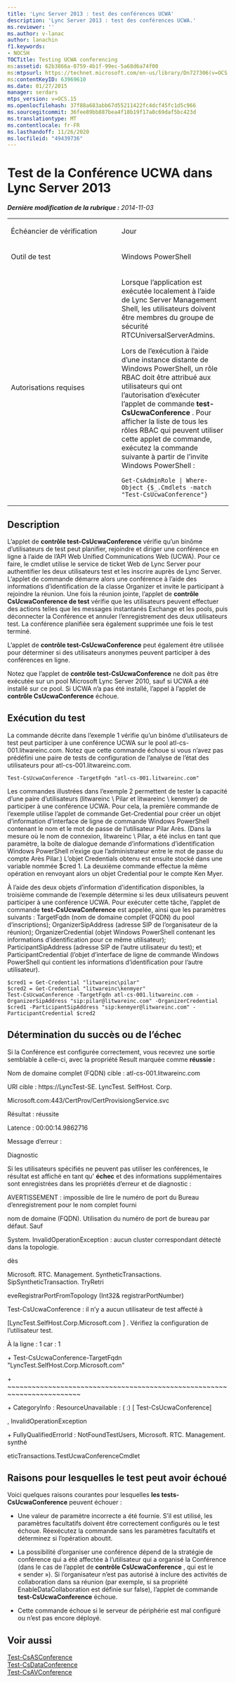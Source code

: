 ```yaml
---
title: 'Lync Server 2013 : test des conférences UCWA'
description: 'Lync Server 2013 : test des conférences UCWA.'
ms.reviewer: ''
ms.author: v-lanac
author: lanachin
f1.keywords:
- NOCSH
TOCTitle: Testing UCWA conferencing
ms:assetid: 62b3866a-0759-4b1f-99ec-5a68d6a74f00
ms:mtpsurl: https://technet.microsoft.com/en-us/library/Dn727306(v=OCS.15)
ms:contentKeyID: 63969610
ms.date: 01/27/2015
manager: serdars
mtps_version: v=OCS.15
ms.openlocfilehash: 37f88a683abb67d55211422fc4dcf45fc1d5c966
ms.sourcegitcommit: 36fee89bb887bea4f18b19f17a8c69daf5bc423d
ms.translationtype: MT
ms.contentlocale: fr-FR
ms.lasthandoff: 11/26/2020
ms.locfileid: "49439736"
---
```

# <a name="testing-ucwa-conferencing-in-lync-server-2013"></a>Test de la Conférence UCWA dans Lync Server 2013

<div data-xmlns="http://www.w3.org/1999/xhtml">

<div class="topic" data-xmlns="http://www.w3.org/1999/xhtml" data-msxsl="urn:schemas-microsoft-com:xslt" data-cs="https://msdn.microsoft.com/">

<div data-asp="https://msdn2.microsoft.com/asp">



</div>

<div id="mainSection">

<div id="mainBody">

<span> </span>

_**Dernière modification de la rubrique :** 2014-11-03_


<table>
<colgroup>
<col style="width: 50%" />
<col style="width: 50%" />
</colgroup>
<tbody>
<tr class="odd">
<td><p>Échéancier de vérification</p></td>
<td><p>Jour</p></td>
</tr>
<tr class="even">
<td><p>Outil de test</p></td>
<td><p>Windows PowerShell</p></td>
</tr>
<tr class="odd">
<td><p>Autorisations requises</p></td>
<td><p>Lorsque l’application est exécutée localement à l’aide de Lync Server Management Shell, les utilisateurs doivent être membres du groupe de sécurité RTCUniversalServerAdmins.</p>
<p>Lors de l’exécution à l’aide d’une instance distante de Windows PowerShell, un rôle RBAC doit être attribué aux utilisateurs qui ont l’autorisation d’exécuter l’applet de commande <strong>test-CsUcwaConference</strong> . Pour afficher la liste de tous les rôles RBAC qui peuvent utiliser cette applet de commande, exécutez la commande suivante à partir de l’invite Windows PowerShell :</p>
<pre><code>Get-CsAdminRole | Where-Object {$_.Cmdlets -match &quot;Test-CsUcwaConference&quot;}</code></pre></td>
</tr>
</tbody>
</table>


<div>

## <a name="description"></a>Description

L’applet de **contrôle test-CsUcwaConference** vérifie qu’un binôme d’utilisateurs de test peut planifier, rejoindre et diriger une conférence en ligne à l’aide de l’API Web Unified Communications Web (UCWA). Pour ce faire, le cmdlet utilise le service de ticket Web de Lync Server pour authentifier les deux utilisateurs test et les inscrire auprès de Lync Server. L’applet de commande démarre alors une conférence à l’aide des informations d’identification de la classe Organizer et invite le participant à rejoindre la réunion. Une fois la réunion jointe, l’applet de **contrôle CsUcwaConference de test** vérifie que les utilisateurs peuvent effectuer des actions telles que les messages instantanés Exchange et les pools, puis déconnecter la Conférence et annuler l’enregistrement des deux utilisateurs test. La conférence planifiée sera également supprimée une fois le test terminé.

L’applet de **contrôle test-CsUcwaConference** peut également être utilisée pour déterminer si des utilisateurs anonymes peuvent participer à des conférences en ligne.

Notez que l’applet de **contrôle test-CsUcwaConference** ne doit pas être exécutée sur un pool Microsoft Lync Server 2010, sauf si UCWA a été installé sur ce pool. Si UCWA n’a pas été installé, l’appel à l’applet de **contrôle CsUcwaConference** échoue.

</div>

<div>

## <a name="running-the-test"></a>Exécution du test

La commande décrite dans l’exemple 1 vérifie qu’un binôme d’utilisateurs de test peut participer à une conférence UCWA sur le pool atl-cs-001.litwareinc.com. Notez que cette commande échoue si vous n’avez pas prédéfini une paire de tests de configuration de l’analyse de l’état des utilisateurs pour atl-cs-001.litwareinc.com.

    Test-CsUcwaConference -TargetFqdn "atl-cs-001.litwareinc.com"

Les commandes illustrées dans l’exemple 2 permettent de tester la capacité d’une paire d’utilisateurs (litwareinc \\ Pilar et litwareinc \\ kenmyer) de participer à une conférence UCWA. Pour cela, la première commande de l’exemple utilise l’applet de commande Get-Credential pour créer un objet d’information d’interface de ligne de commande Windows PowerShell contenant le nom et le mot de passe de l’utilisateur Pilar Arès. (Dans la mesure où le nom de connexion, litwareinc \\ Pilar, a été inclus en tant que paramètre, la boîte de dialogue demande d’informations d’identification Windows PowerShell n’exige que l’administrateur entre le mot de passe du compte Arès Pilar.) L’objet Credentials obtenu est ensuite stocké dans une variable nommée $cred 1. La deuxième commande effectue la même opération en renvoyant alors un objet Credential pour le compte Ken Myer.

À l’aide des deux objets d’information d’identification disponibles, la troisième commande de l’exemple détermine si les deux utilisateurs peuvent participer à une conférence UCWA. Pour exécuter cette tâche, l’applet de commande **test-CsUcwaConference** est appelée, ainsi que les paramètres suivants : TargetFqdn (nom de domaine complet (FQDN) du pool d’inscriptions); OrganizerSipAddress (adresse SIP de l’organisateur de la réunion); OrganizerCredential (objet Windows PowerShell contenant les informations d’identification pour ce même utilisateur); ParticipantSipAddress (adresse SIP de l’autre utilisateur du test); et ParticipantCredential (l’objet d’interface de ligne de commande Windows PowerShell qui contient les informations d’identification pour l’autre utilisateur).

    $cred1 = Get-Credential "litwareinc\pilar"
    $cred2 = Get-Credential "litwareinc\kenmyer"
    Test-CsUcwaConference -TargetFqdn atl-cs-001.litwareinc.com -OrganizerSipAddress "sip:pilar@litwareinc.com" -OrganizerCredential $cred1 -ParticipantSipAddress "sip:kenmyer@litwareinc.com" -ParticipantCredential $cred2

</div>

<div>

## <a name="determining-success-or-failure"></a>Détermination du succès ou de l’échec

Si la Conférence est configurée correctement, vous recevrez une sortie semblable à celle-ci, avec la propriété Result marquée comme **réussie :**

Nom de domaine complet (FQDN) cible : atl-cs-001.litwareinc.com

URI cible : https://LyncTest-SE. LyncTest. SelfHost. Corp.

Microsoft.com:443/CertProv/CertProvisiongService.svc

Résultat : réussite

Latence : 00:00:14.9862716

Message d’erreur :

Diagnostic

Si les utilisateurs spécifiés ne peuvent pas utiliser les conférences, le résultat est affiché en tant qu' **échec** et des informations supplémentaires sont enregistrées dans les propriétés d’erreur et de diagnostic :

AVERTISSEMENT : impossible de lire le numéro de port du Bureau d’enregistrement pour le nom complet fourni

nom de domaine (FQDN). Utilisation du numéro de port de bureau par défaut. Sauf

System. InvalidOperationException : aucun cluster correspondant détecté dans la topologie.

dès

Microsoft. RTC. Management. SyntheticTransactions. SipSyntheticTransaction. TryRetri

eveRegistrarPortFromTopology (Int32& registrarPortNumber)

Test-CsUcwaConference : il n’y a aucun utilisateur de test affecté à

\[LyncTest.SelfHost.Corp.Microsoft.com \] . Vérifiez la configuration de l’utilisateur test.

À la ligne : 1 car : 1

\+ Test-CsUcwaConference-TargetFqdn "LyncTest.SelfHost.Corp.Microsoft.com"

\+ ~~~~~~~~~~~~~~~~~~~~~~~~~~~~~~~~~~~~~~~~~~~~~~~~~~~~~~~~~~~~~~~~~~~~~~~~

\+ CategoryInfo : ResourceUnavailable : ( :) \[ Test-CsUcwaConference\]

, InvalidOperationException

\+ FullyQualifiedErrorId : NotFoundTestUsers, Microsoft. RTC. Management. synthé

eticTransactions.TestUcwaConferenceCmdlet

</div>

<div>

## <a name="reasons-why-the-test-might-have-failed"></a>Raisons pour lesquelles le test peut avoir échoué

Voici quelques raisons courantes pour lesquelles **les tests-CsUcwaConference** peuvent échouer :

  - Une valeur de paramètre incorrecte a été fournie. S’il est utilisé, les paramètres facultatifs doivent être correctement configurés ou le test échoue. Réexécutez la commande sans les paramètres facultatifs et déterminez si l’opération aboutit.

  - La possibilité d’organiser une conférence dépend de la stratégie de conférence qui a été affectée à l’utilisateur qui a organisé la Conférence (dans le cas de l’applet de **contrôle CsUcwaConference** , qui est le « sender »). Si l’organisateur n’est pas autorisé à inclure des activités de collaboration dans sa réunion (par exemple, si sa propriété EnableDataCollaboration est définie sur false), l’applet de commande **test-CsUcwaConference** échoue.

  - Cette commande échoue si le serveur de périphérie est mal configuré ou n’est pas encore déployé.

</div>

<div>

## <a name="see-also"></a>Voir aussi


[Test-CsASConference](https://docs.microsoft.com/powershell/module/skype/Test-CsASConference)  
[Test-CsDataConference](https://docs.microsoft.com/powershell/module/skype/Test-CsDataConference)  
[Test-CsAVConference](https://docs.microsoft.com/powershell/module/skype/Test-CsAVConference)  
  

</div>

</div>

<span> </span>

</div>

</div>

</div>


